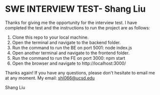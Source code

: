 # SWE INTERVIEW TEST- Shang Liu
Thanks for giving me the opportunity for the interview test. I have completed the test and the instructions to run the project are as follows:

1. Clone this repo to your local machine.
2. Open the terminal and navigate to the backend folder.
3. Run the command to run the BE on port 5001:  node index.js
4. Open another terminal and navigate to the frontend folder.
5. Run the command to run the FE on port 3000:  npm start
6. Open the browser and navigate to http://localhost:3000/

Thanks again! If you have any questions, please don't hesitate to email me at any moment.
My email: shl066@ucsd.edu </br>

Shang Liu 

